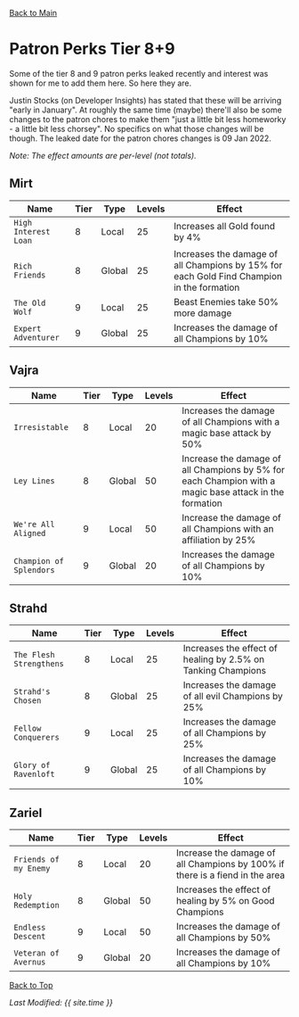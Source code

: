 [Back to Main](index.md)

# Patron Perks Tier 8+9

Some of the tier 8 and 9 patron perks leaked recently and interest was shown for me to add them here. So here they are.

Justin Stocks (on Developer Insights) has stated that these will be arriving "early in January". At roughly the same time (maybe) there'll also be some changes to the patron chores to make them "just a little bit less homeworky - a little bit less chorsey". No specifics on what those changes will be though. The leaked date for the patron chores changes is 09 Jan 2022.

*Note: The effect amounts are per-level (not totals).*

## Mirt

| Name | Tier | Type | Levels | Effect |
|---|---|---|---|---|
| `High Interest Loan` | 8 | Local | 25 | Increases all Gold found by 4% |
| `Rich Friends` | 8 | Global | 25 | Increases the damage of all Champions by 15% for each Gold Find Champion in the formation |
| `The Old Wolf` | 9 | Local | 25 | Beast Enemies take 50% more damage |
| `Expert Adventurer` | 9 | Global | 25 | Increases the damage of all Champions by 10% |

## Vajra

| Name | Tier | Type | Levels | Effect |
|---|---|---|---|---|
| `Irresistable` | 8 | Local | 20 | Increases the damage of all Champions with a magic base attack by 50% |
| `Ley Lines` | 8 | Global | 50 | Increase the damage of all Champions by 5% for each Champion with a magic base attack in the formation |
| `We're All Aligned` | 9 | Local | 50 | Increase the damage of all Champions with an affiliation by 25% |
| `Champion of Splendors` | 9 | Global | 20 | Increases the damage of all Champions by 10% |

## Strahd

| Name | Tier | Type | Levels | Effect |
|---|---|---|---|---|
| `The Flesh Strengthens` | 8 | Local | 25 | Increases the effect of healing by 2.5% on Tanking Champions |
| `Strahd's Chosen` | 8 | Global | 25 | Increases the damage of all evil Champions by 25% |
| `Fellow Conquerers` | 9 | Local | 25 | Increases the damage of all Champions by 25% |
| `Glory of Ravenloft` | 9 | Global | 25 | Increases the damage of all Champions by 10% |

## Zariel

| Name | Tier | Type | Levels | Effect |
|---|---|---|---|---|
| `Friends of my Enemy` | 8 | Local | 20 | Increase the damage of all Champions by 100% if there is a fiend in the area |
| `Holy Redemption` | 8 | Global | 50 | Increases the effect of healing by 5% on Good Champions |
| `Endless Descent` | 9 | Local | 50 | Increases the damage of all Champions by 50% |
| `Veteran of Avernus` | 9 | Global | 20 | Increases the damage of all Champions by 10% |

[Back to Top](#top)

*Last Modified: {{ site.time }}*